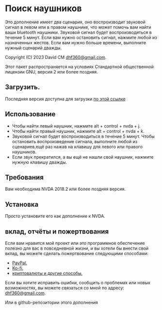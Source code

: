 # Поиск наушников #
Это дополнение имеет два сценария, оно воспроизводит  звуковой сигнал в левом или в правом наушнике, что может помочь вам найти ваши bluetooth наушники. Звуковой сигнал будет воспроизводиться в течение 5 минут. Если вам нужно остановить сигнал, нажмите любой из назначенных жестов. Если вам нужно больше времени, выполните нужный сценарий дважды.

Copyright (C) 2023 David CM <dhf360@gmail.com>.

Этот пакет распространяется на условиях Стандартной общественной лицензии GNU, версия 2 или более поздняя.

## Загрузить.
 Последняя версия доступна для загрузки [ по этой ссылке](https://davidacm.github.io/getlatest/gh/davidacm/NVDA-HeadphoneFinder/?index=1)

## Использование

* Чтобы найти левый наушник, нажмите alt + control + nvda + j.
* Чтобы найти правый наушник, нажмите alt + control + nvda + k.
* Звуковой сигнал будет воспроизводиться в течение 5 минут. Чтобы остановить воспроизведение сигнала, выполните любой из сценариев,ещё раз нажав на клавишу для левого или правого наушников.
* Если звук прекратился, а вы ещё не нашли свой наушник, нажмите нужную клавишу дважды.

## Требования
  Вам необходима NVDA 2018.2 или более поздняя версия.

## Установка
  Просто установите его как дополнение к NVDA.

## вклад, отчёты и пожертвования

Если вам нравится мой проект или это программное обеспечение полезно для вас в повседневной жизни, и вы хотели бы внести свой вклад, вы можете сделать пожертвование следующими способами:

* [PayPal.](https://paypal.me/davicm)
* [Ko-fi.](https://ko-fi.com/davidacm)
* [криптовалюты и другие способы.](https://davidacm.github.io/donations/)

Если вы хотите исправить ошибки, сообщить о проблемах или новых возможностях, вы можете связаться со мной по адресу: <dhf360@gmail.com>.

  Или в github-репозитории этого дополнения

